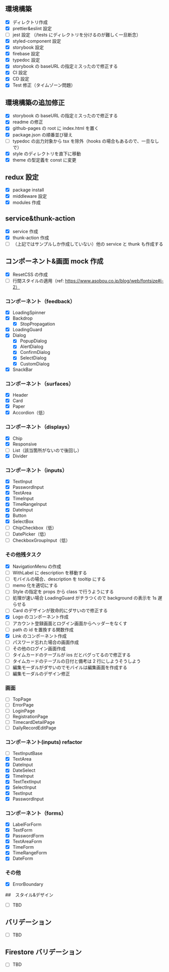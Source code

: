 ## 環境構築

- [x] ディレクトリ作成
- [x] prettier&eslint 設定
- [ ] jest 設定 （/tests にディレクトリを分けるのが難しく一旦断念）
- [x] styled-component 設定
- [x] storybook 設定
- [x] firebase 設定
- [x] typedoc 設定
- [x] storybook の baseURL の指定ミスったので修正する
- [x] CI 設定
- [x] CD 設定
- [x] Test 修正（タイムゾーン問題）

## 環境構築の追加修正

- [x] storybook の baseURL の指定ミスったので修正する
- [x] readme の修正
- [x] github-pages の root に index.html を置く
- [x] package.json の順番並び替え
- [ ] typedoc の出力対象から tsx を除外（hooks の場合もあるので、一旦なしで）
- [x] style のディレクトリを直下に移動
- [x] theme の型定義を const に変更

## redux 設定

- [x] package install
- [x] middleware 設定
- [x] modules 作成

## service&thunk-action

- [x] service 作成
- [x] thunk-action 作成
- [ ] （上記ではサンプルしか作成していない）他の service と thunk も作成する

## コンポーネント&画面 mock 作成

- [x] ResetCSS の作成
- [ ] 行間スタイルの適用（ref: https://www.asobou.co.jp/blog/web/fontsize#i-2）

### コンポーネント（feedback）

- [x] LoadingSpinner
- [x] Backdrop
  - [x] StopPropagation
- [x] LoadingGuard
- [x] Dialog
  - [x] PopupDialog
  - [x] AlertDialog
  - [x] ConfirmDialog
  - [x] SelectDialog
  - [x] CustomDialog
- [x] SnackBar

### コンポーネント（surfaces）

- [x] Header
- [x] Card
- [x] Paper
- [x] Accordion（低）

### コンポーネント（displays）

- [x] Chip
- [x] Responsive
- [ ] List（該当箇所がないので後回し）
- [x] Divider

### コンポーネント（inputs）

- [x] TextInput
- [x] PasswordInput
- [x] TextArea
- [x] TimeInput
- [x] TimeRangeInput
- [x] DateInput
- [x] Button
- [x] SelectBox
- [ ] ChipCheckbox（低）
- [ ] DatePicker（低）
- [ ] CheckboxGroupInput（低）

### その他残タスク

- [x] NavigationMenu の作成
- [ ] WithLabel に description を移動する
- [ ] モバイルの場合、description を tooltip にする
- [ ] memo 化を適切にする
- [ ] Style の指定を props から class で行うようにする
- [ ] 処理が速い場合 LoadingGuard がチラつくので background の表示を 1s 遅らせる
- [ ] Card のデザインが致命的にダサいので修正する
- [x] Logo のコンポーネント作成
- [ ] アカウント登録画面とログイン画面からヘッダーをなくす
- [ ] path の id を置換する関数作成
- [x] Link のコンポーネント作成
- [ ] パスワード忘れた場合の画面作成
- [ ] その他のログイン画面作成
- [ ] タイムカードのテーブルが ios だとバグってるので修正する
- [ ] タイムカードのテーブルの日付と備考は 2 行にしようそうしよう
- [ ] 編集モーダルがダサいのでモバイルは編集画面を作成する
- [ ] 編集モーダルのデザイン修正

### 画面

- [ ] TopPage
- [ ] ErrorPage
- [ ] LoginPage
- [ ] RegistrationPage
- [ ] TimecardDetailPage
- [ ] DailyRecordEditPage

### コンポーネント(inputs) refactor

- [ ] TextInputBase
- [x] TextArea
- [x] DateInput
- [x] DateSelect
- [x] TimeInput
- [x] TextTextInput
- [x] SelectInput
- [x] TextInput
- [x] PasswordInput

### コンポーネント（forms）

- [x] LabelForForm
- [x] TextForm
- [x] PasswordForm
- [x] TextAreaForm
- [x] TimeForm
- [x] TimeRangeForm
- [x] DateForm

### その他

- [x] ErrorBoundary

##　スタイル&デザイン

- [ ] TBD

## バリデーション

- [ ] TBD

## Firestore バリデーション

- [ ] TBD
